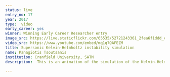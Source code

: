 ```yaml
---
status: live
entry_no: 17
year: 2017
type:  video
early_career: yes 
winner: Winning Early Career Researcher entry
image_src: https://live.staticflickr.com/65535/52721243361_2fea6f1ddd_c_d.jpg
video_src: https://www.youtube.com/embed/mq1q7QAFEZM
title: Supersonic Kelvin-Helmholtz instability simulation
name: Panagiotis Tsoutsanis
institution: Cranfield University, SATM
description:  This is an animation of the simulation of the Kelvin-Helmholtz instability obtained with the CFD code UCNS3D on Archer. The animation shows the evolution of small shear layer instabilities into chaotic vortical structures, that interact with pressure waves.<br />		Research for this type of problems are widely used by the scientific community as a tool to assess the suitability of various numerical methods and techniques for turbulent flows. This is of paramount importance firstly for improving our understanding of turbulence itself, and secondly to be able to more accurately and efficiently predict the behaviour of engineering and scientific designs under turbulent flow conditions. 
  
---
```

